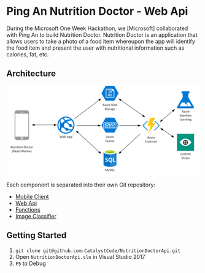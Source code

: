 # Ping An Nutrition Doctor - Web Api

During the Microsoft One Week Hackathon, we [Microsoft] collaborated with Ping An to build Nutrition Doctor. Nutrition Doctor is an application that allows users to take a photo of a food item whereupon the app will identify the food item and present the user with nutritional information such as calories, fat, etc. 

## Architecture

![architecture](docs/architecture.png)

Each component is separated into their own Git repository:

* [Mobile Client](https://github.com/CatalystCode/NutritionDoctor)
* [Web Api](https://github.com/CatalystCode/NutritionDoctorApi)
* [Functions](https://github.com/CatalystCode/NutritionDoctorFunctions)
* [Image Classifier](https://github.com/CatalystCode/NutritionDoctorImageClassifier)

## Getting Started

1. `git clone git@github.com:CatalystCode/NutritionDoctorApi.git`
2. Open `NutritionDoctorApi.sln` in Visual Studio 2017
3. `F5` to Debug